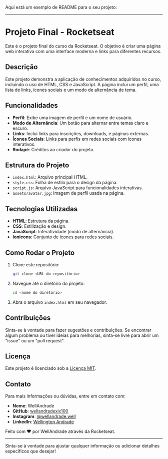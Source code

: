 Aqui está um exemplo de README para o seu projeto:

---

# Projeto Final - Rocketseat

Este é o projeto final do curso da Rocketseat. O objetivo é criar uma página web interativa com uma interface moderna e links para diferentes recursos.

## Descrição

Este projeto demonstra a aplicação de conhecimentos adquiridos no curso, incluindo o uso de HTML, CSS e JavaScript. A página inclui um perfil, uma lista de links, ícones sociais e um modo de alternância de tema.

## Funcionalidades

- **Perfil**: Exibe uma imagem de perfil e um nome de usuário.
- **Modo de Alternância**: Um botão para alternar entre temas claro e escuro.
- **Links**: Inclui links para inscrições, downloads, e páginas externas.
- **Ícones Sociais**: Links para perfis em redes sociais com ícones interativos.
- **Rodapé**: Créditos ao criador do projeto.

## Estrutura do Projeto

- `index.html`: Arquivo principal HTML.
- `style.css`: Folha de estilo para o design da página.
- `script.js`: Arquivo JavaScript para funcionalidades interativas.
- `assets/avatar.jpg`: Imagem de perfil usada na página.

## Tecnologias Utilizadas

- **HTML**: Estrutura da página.
- **CSS**: Estilização e design.
- **JavaScript**: Interatividade (modo de alternância).
- **Ionicons**: Conjunto de ícones para redes sociais.

## Como Rodar o Projeto

1. Clone este repositório:

   ```bash
   git clone <URL do repositório>
   ```

2. Navegue até o diretório do projeto:

   ```bash
   cd <nome do diretório>
   ```

3. Abra o arquivo `index.html` em seu navegador.

## Contribuições

Sinta-se à vontade para fazer sugestões e contribuições. Se encontrar algum problema ou tiver ideias para melhorias, sinta-se livre para abrir um "issue" ou um "pull request".

## Licença

Este projeto é licenciado sob a [Licença MIT](LICENSE).

## Contato

Para mais informações ou dúvidas, entre em contato com:

- **Nome**: WellAndrade
- **GitHub**: [wellandradexix100](https://github.com/wellandradexix100)
- **Instagram**: [@wellandrade.well](https://instagram.com/wellandrade.well)
- **LinkedIn**: [Wellington Andrade](https://www.linkedin.com/in/wellington-andrade-2b48a8238/)

Feito com ♥ por WellAndrade através da Rocketseat.

---

Sinta-se à vontade para ajustar qualquer informação ou adicionar detalhes específicos que desejar!

